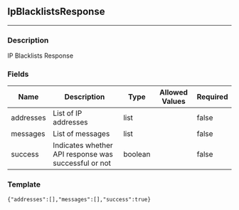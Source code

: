 ## IpBlacklistsResponse
---
### Description
IP Blacklists Response
### Fields
| Name | Description | Type | Allowed Values | Required |
| ---- | ----------- | ---- | -------------- | -------- |
| addresses | List of IP addresses | list |  | false |
| messages | List of messages | list |  | false |
| success | Indicates whether API response was successful or not | boolean |  | false |
### Template
```
{"addresses":[],"messages":[],"success":true}
```
